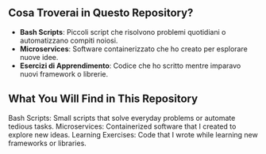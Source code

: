 ## Cosa Troverai in Questo Repository?

- **Bash Scripts**: Piccoli script che risolvono problemi quotidiani o automatizzano compiti noiosi.
- **Microservices**: Software containerizzato che ho creato per esplorare nuove idee.
- **Esercizi di Apprendimento**: Codice che ho scritto mentre imparavo nuovi framework o librerie. 

## What You Will Find in This Repository

Bash Scripts: Small scripts that solve everyday problems or automate tedious tasks.
Microservices: Containerized software that I created to explore new ideas.
Learning Exercises: Code that I wrote while learning new frameworks or libraries.
